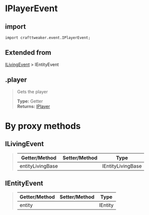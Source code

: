 # IPlayerEvent

## import
`import crafttweaker.event.IPlayerEvent;`

## Extended from
[ILivingEvent](/CraftTweaker/Vanilla/Events/ILivingEvent.md) > IEntityEvent

## .player
> Gets the player
>
> **Type:** Getter  
> **Returns:** [IPlayer](/CraftTweaker/Vanilla/Player/IPlayer.md)

# By proxy methods

## ILivingEvent
> | Getter/Method   | Setter/Method     | Type                  |
> |-----------------|-------------------|-----------------------|
> | entityLivingBase|                   | IEntityLivingBase     |

## IEntityEvent
> | Getter/Method   | Setter/Method     | Type                  |
> |-----------------|-------------------|-----------------------|
> | entity          |                   | IEntity               |